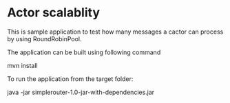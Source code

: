 # Actor scalablity
This is sample application to test how many messages a cactor can process by using RoundRobinPool.

The application can be built using following command

mvn install

To run the application from the target folder:

java -jar simplerouter-1.0-jar-with-dependencies.jar <pool size> <max number of message to test>
